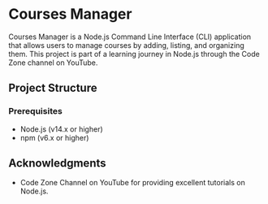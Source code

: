 # Courses Manager

Courses Manager is a Node.js Command Line Interface (CLI) application that allows users to manage courses by adding, listing, and organizing them. This project is part of a learning journey in Node.js through the Code Zone channel on YouTube.

## Project Structure

### Prerequisites

- Node.js (v14.x or higher)
- npm (v6.x or higher)


## Acknowledgments

- Code Zone Channel on YouTube for providing excellent tutorials on Node.js.
